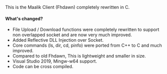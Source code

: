 This is the Maalik Client (Fhdawn) completely rewritten in C.

#### What's changed? 
- File Upload / Download functions were completely rewritten to support non overlapped socket and are now very much improved.
- Added Reflective DLL Injection over Socket.
- Core commands (ls, dir, cd, pinfo) were ported from C++ to C and much improved.
- Compared to old Fhdawn, This is lightweight and smaller in size.
- Visual Studio 2019, Mingw-w64 support.
- Code can be cross compiled.
